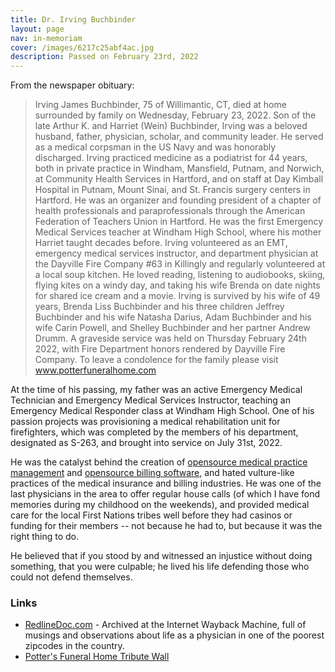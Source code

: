 ```yaml
---
title: Dr. Irving Buchbinder
layout: page
nav: in-memoriam
cover: /images/6217c25abf4ac.jpg
description: Passed on February 23rd, 2022
---
```


From the newspaper obituary:

> Irving James Buchbinder, 75 of Willimantic, CT, died at home surrounded by family on Wednesday, February 23, 2022.  Son of the late Arthur K. and Harriet (Wein) Buchbinder, Irving was a beloved husband, father, physician, scholar, and community leader. He served as a medical corpsman in the US Navy and was honorably discharged. Irving practiced medicine as a podiatrist for 44 years, both in private practice in Windham, Mansfield, Putnam, and Norwich, at Community Health Services in Hartford, and on staff at Day Kimball Hospital in Putnam, Mount Sinai, and St. Francis surgery centers in Hartford. He was an organizer and founding president of a chapter of health professionals and paraprofessionals through the American Federation of Teachers Union in Hartford. He was the first Emergency Medical Services teacher at Windham High School, where his mother Harriet taught decades before. Irving volunteered as an EMT, emergency medical services instructor, and department physician at the Dayville Fire Company #63 in Killingly and regularly volunteered at a local soup kitchen. He loved reading, listening to audiobooks, skiing, flying kites on a windy day, and taking his wife Brenda on date nights for shared ice cream and a movie. 
> Irving is survived by his wife of 49 years, Brenda Liss Buchbinder and his three children Jeffrey Buchbinder and his wife Natasha Darius, Adam Buchbinder and his wife Carin Powell, and Shelley Buchbinder and her partner Andrew Drumm. 
> A graveside service was held on Thursday February 24th 2022, with Fire Department honors rendered by Dayville Fire Company. To leave a condolence for the family please visit www.potterfuneralhome.com 

At the time of his passing, my father was an active Emergency Medical Technician and Emergency Medical Services Instructor, teaching an Emergency Medical Responder class at Windham High School. One of his passion projects was provisioning a medical rehabilitation unit for firefighters, which was completed by the members of his department, designated as S-263, and brought into service on July 31st, 2022.

He was the catalyst behind the creation of [opensource medical practice management](https://github.com/freemed/freemed) and [opensource billing software](https://github.com/freemed/remitt), and hated vulture-like practices of the medical insurance and billing industries. He was one of the last physicians in the area to offer regular house calls (of which I have fond memories during my childhood on the weekends), and provided medical care for the local First Nations tribes well before they had casinos or funding for their members -- not because he had to, but because it was the right thing to do.

He believed that if you stood by and witnessed an injustice without doing something, that you were culpable; he lived his life defending those who could not defend themselves.

### Links 

 * [RedlineDoc.com](https://web.archive.org/web/20160305042231/http://redlinedoc.com/) - Archived at the Internet Wayback Machine, full of musings and observations about life as a physician in one of the poorest zipcodes in the country.
 * [Potter's Funeral Home Tribute Wall](https://www.potterfuneralhome.com/obituary/Irving-BuchbinderDPM)

